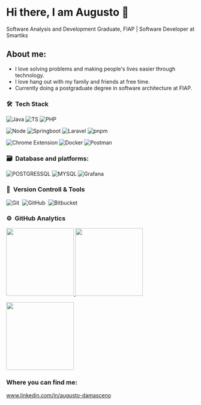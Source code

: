 # Hi there, I am Augusto 👋

Software Analysis and Development Graduate, FIAP | Software Developer at Smartiks

## About me:
- I love solving problems and making people's lives easier through technology.
- I love hang out with my family and friends at free time.
- Currently doing a postgraduate degree in software architecture at FIAP.

### 🛠 &nbsp;Tech Stack
    
  ![Java](https://img.shields.io/badge/Java-ED8B00?style=for-the-badge&logo=openjdk&logoColor=white)
  ![TS](https://shields.io/badge/TypeScript-3178C6?logo=TypeScript&logoColor=FFF&style=flat-square)
  ![PHP](https://shields.io/badge/-PHP-3776AB?style=flat&logo=php)

  ![Node](https://img.shields.io/badge/Node.js-339933?logo=node.js&logoColor=white)
  ![Springboot](https://img.shields.io/badge/SpringBoot-6DB33F?style=flat-square&logo=Spring&logoColor=white)
  ![Laravel](https://img.shields.io/badge/Laravel-2e2e2e?logo=laravel)
  ![pnpm](https://img.shields.io/badge/pnpm-F69220?logo=pnpm&logoColor=fff)

  ![Chrome Extension](https://img.shields.io/badge/Chrome_Extension-4285F4?style=for-the-badge&logo=google-chrome&logoColor=white)
  ![Docker](https://img.shields.io/badge/docker-257bd6?style=for-the-badge&logo=docker&logoColor=white)
  ![Postman](https://img.shields.io/badge/Postman-FF6C37?style=for-the-badge&logo=postman&logoColor=white)&nbsp;

### 🗃 &nbsp;Database and platforms:

  ![POSTGRESSQL](https://img.shields.io/badge/postgresql-4169e1?style=for-the-badge&logo=postgresql&logoColor=white)
  ![MYSQL](https://img.shields.io/badge/MySQL-4479A1?style=for-the-badge&logo=mysql&logoColor=white)
  ![Grafana](https://img.shields.io/badge/Grafana-Dashboard-orange?style=for-the-badge&logo=grafana)

### 🧰 &nbsp;Version Controll & Tools 

![Git](https://img.shields.io/badge/git-%23F05033.svg?style=for-the-badge&logo=git&logoColor=white)&nbsp;
![GitHub](https://img.shields.io/badge/github-%23121011.svg?style=for-the-badge&logo=github&logoColor=white)&nbsp;
![Bitbucket](https://img.shields.io/badge/bitbucket-%230047B3.svg?style=for-the-badge&logo=bitbucket&logoColor=white)&nbsp;

### ⚙️ &nbsp;GitHub Analytics

<p align="start">
  <a href="https://github.com/augustocesardamasceno">
    <img height="180em" src="https://github-readme-stats-eight-theta.vercel.app/api?username=augustocesardamasceno&show_icons=true&theme=algolia&include_all_commits=true&count_private=true"/>
  </a>
  <a href="https://github.com/augustocesardamasceno">
    <img height="180em" src="https://github-readme-stats-eight-theta.vercel.app/api/top-langs/?username=augustocesardamasceno&layout=compact&langs_count=8&theme=algolia"/>
  </a>
</p>

<p align="start">
  <img height="180em" src="https://github-readme-streak-stats.herokuapp.com/?user=augustocesardamasceno&theme=dark&hide_border=true"/>
</p>


### Where you can find me:
www.linkedin.com/in/augusto-damasceno


